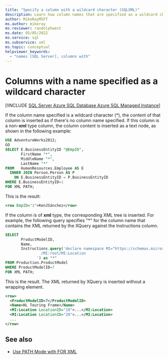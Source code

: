 ```yaml
---
title: "Specify a column with a wildcard character (SQLXML)"
description: Learn how column names that are specified as a wildcard character affect the results of an XQuery.
author: MikeRayMSFT
ms.author: mikeray
ms.reviewer: randolphwest
ms.date: 05/05/2022
ms.service: sql
ms.subservice: xml
ms.topic: conceptual
helpviewer_keywords:
  - "names [SQL Server], columns with"
---
```

# Columns with a name specified as a wildcard character

[!INCLUDE [SQL Server Azure SQL Database Azure SQL Managed Instance](../../includes/applies-to-version/sql-asdb-asdbmi.md)]

If the column name specified is a wildcard character (\*), the content of that column is inserted as if there's no column name specified. If this column is a non-**xml** type column, the column content is inserted as a text node, as shown in the following example:

```sql
USE AdventureWorks2012;
GO
SELECT E.BusinessEntityID "@EmpID",
       FirstName "*",
       MiddleName "*",
       LastName "*"
FROM   HumanResources.Employee AS E
  INNER JOIN Person.Person AS P
    ON E.BusinessEntityID = P.BusinessEntityID
WHERE E.BusinessEntityID=1
FOR XML PATH;
```

This is the result:

```xml
<row EmpID="1">KenJSánchez</row>
```

If the column is of **xml** type, the corresponding XML tree is inserted. For example, the following query specifies "*" for the column name that contains the XML returned by the XQuery against the Instructions column.

```sql
SELECT
       ProductModelID,
       Name,
       Instructions.query('declare namespace MI="https://schemas.microsoft.com/sqlserver/2004/07/adventure-works/ProductModelManuInstructions"
                /MI:root/MI:Location
              ') as "*"
FROM Production.ProductModel
WHERE ProductModelID=7
FOR XML PATH;
```

This is the result. The XML returned by XQuery is inserted without a wrapping element.

```xml
<row>
  <ProductModelID>7</ProductModelID>
  <Name>HL Touring Frame</Name>
  <MI:Location LocationID="10">...</MI:Location>
  <MI:Location LocationID="20">...</MI:Location>
  ...
</row>
```

## See also

- [Use PATH Mode with FOR XML](../../relational-databases/xml/use-path-mode-with-for-xml.md)
